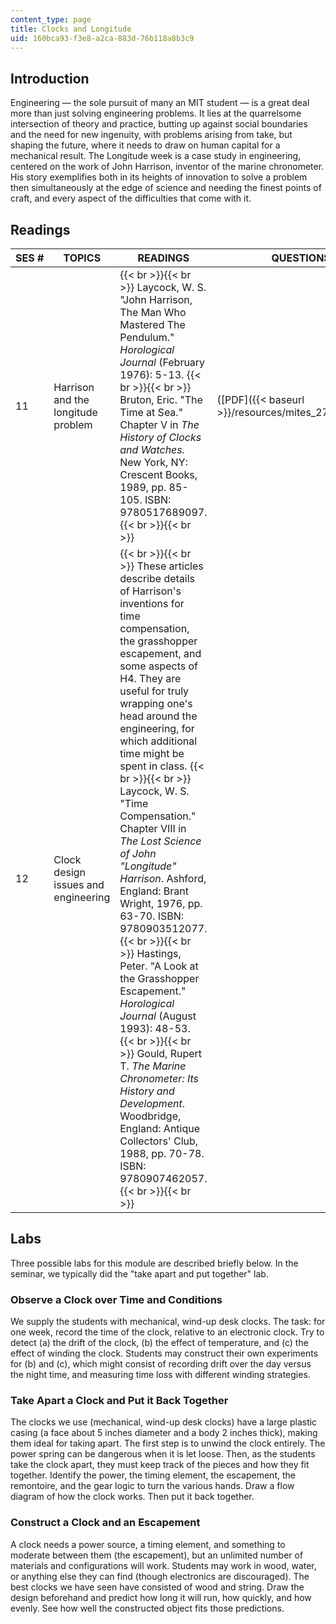 ```yaml
---
content_type: page
title: Clocks and Longitude
uid: 160bca93-f3e8-a2ca-883d-76b118a8b3c9
---
```


Introduction
------------

Engineering — the sole pursuit of many an MIT student — is a great deal more than just solving engineering problems. It lies at the quarrelsome intersection of theory and practice, butting up against social boundaries and the need for new ingenuity, with problems arising from take, but shaping the future, where it needs to draw on human capital for a mechanical result. The Longitude week is a case study in engineering, centered on the work of John Harrison, inventor of the marine chronometer. His story exemplifies both in its heights of innovation to solve a problem then simultaneously at the edge of science and needing the finest points of craft, and every aspect of the difficulties that come with it.

Readings
--------

| SES # | TOPICS | READINGS | QUESTIONS |
| --- | --- | --- | --- |
| 11 | Harrison and the longitude problem |  {{< br >}}{{< br >}} Laycock, W. S. "John Harrison, The Man Who Mastered The Pendulum." _Horological Journal_ (February 1976): 5-13. {{< br >}}{{< br >}} Bruton, Eric. "The Time at Sea." Chapter V in _The History of Clocks and Watches._ New York, NY: Crescent Books, 1989, pp. 85-105. ISBN: 9780517689097. {{< br >}}{{< br >}}  | ([PDF]({{< baseurl >}}/resources/mites_272s03_q11)) |
| 12 | Clock design issues and engineering |  {{< br >}}{{< br >}} These articles describe details of Harrison's inventions for time compensation, the grasshopper escapement, and some aspects of H4. They are useful for truly wrapping one's head around the engineering, for which additional time might be spent in class. {{< br >}}{{< br >}} Laycock, W. S. "Time Compensation." Chapter VIII in _The Lost Science of John "Longitude" Harrison_. Ashford, England: Brant Wright, 1976, pp. 63-70. ISBN: 9780903512077. {{< br >}}{{< br >}} Hastings, Peter. "A Look at the Grasshopper Escapement." _Horological Journal_ (August 1993): 48-53. {{< br >}}{{< br >}} Gould, Rupert T. _The Marine Chronometer: Its History and Development_. Woodbridge, England: Antique Collectors' Club, 1988, pp. 70-78. ISBN: 9780907462057. {{< br >}}{{< br >}}  |   

Labs
----

Three possible labs for this module are described briefly below. In the seminar, we typically did the "take apart and put together" lab.

### Observe a Clock over Time and Conditions

We supply the students with mechanical, wind-up desk clocks. The task: for one week, record the time of the clock, relative to an electronic clock. Try to detect (a) the drift of the clock, (b) the effect of temperature, and (c) the effect of winding the clock. Students may construct their own experiments for (b) and (c), which might consist of recording drift over the day versus the night time, and measuring time loss with different winding strategies.

### Take Apart a Clock and Put it Back Together

The clocks we use (mechanical, wind-up desk clocks) have a large plastic casing (a face about 5 inches diameter and a body 2 inches thick), making them ideal for taking apart. The first step is to unwind the clock entirely. The power spring can be dangerous when it is let loose. Then, as the students take the clock apart, they must keep track of the pieces and how they fit together. Identify the power, the timing element, the escapement, the remontoire, and the gear logic to turn the various hands. Draw a flow diagram of how the clock works. Then put it back together.

### Construct a Clock and an Escapement

A clock needs a power source, a timing element, and something to moderate between them (the escapement), but an unlimited number of materials and configurations will work. Students may work in wood, water, or anything else they can find (though electronics are discouraged). The best clocks we have seen have consisted of wood and string. Draw the design beforehand and predict how long it will run, how quickly, and how evenly. See how well the constructed object fits those predictions.